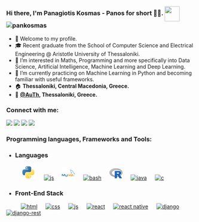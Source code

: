 ### Hi there, I'm Panagiotis Kosmas - Panos for short 👦🏻. <img align="center" src="https://c.tenor.com/nebZyl8oN7IAAAAi/wave-hello.gif" width="40" height="40"/> <img align="center" src="https://komarev.com/ghpvc/?username=pankosmas&label=Visitors&color=blue&style=plastic" alt="pankosmas" height="20"/>


* 👋 Welcome to my profile. 
* 🎓 Recent graduate from the School of Computer Science and Electrical Engineering @ Aristotle University of Thessaloniki.
* 👀 I’m interested in Maths, Programming and more specifically into Data Science, Artificial Intelligence, Machine Learning and Deep Learning.
* 🌱 I’m currently practicing on Machine Learning in Python and becoming familiar with useful frameworks.
* 🏠 **Thessaloniki, Central Macedonia, Greece.**
* 🏢 **[@AuTh](https://www.auth.gr/en/), Thessaloniki, Greece.**

### Connect with me:
<a href="https://linkedin.com/in/panagiotis-kosmas/"><img src="https://img.shields.io/badge/linkedin-%230077B5.svg?style=for-the-badge&logo=linkedin&logoColor=white"/></a>
<a href="https://github.com/pankosmas/" target="blank"><img src="https://img.shields.io/badge/github-%23121011.svg?style=for-the-badge&logo=github&logoColor=white"/></a>
<a href="https://leetcode.com/pkosmass/" target="blank"><img src="https://img.shields.io/badge/LeetCode-000000?style=for-the-badge&logo=LeetCode&logoColor="/></a>
<a href="mailto:pkosmass@gmail.com" target="blank"><img src="https://img.shields.io/badge/Gmail-D14836?style=for-the-badge&logo=gmail&logoColor=white"/></a>

### Programming languages, Frameworks and Tools:
* ### Languages
&ensp;&ensp;&ensp;&ensp;&ensp; 
<a href="https://www.python.org" target="_blank"> <img src="https://raw.githubusercontent.com/devicons/devicon/master/icons/python/python-original.svg" alt="python" width="40" height="40"/></a>
&ensp;&ensp; 
<a href="https://www.javascript.com/" target="_blank"> <img src="https://upload.wikimedia.org/wikipedia/commons/6/6a/JavaScript-logo.png" alt="js" width="35" height="35"/></a>
&ensp;&ensp; 
<a href="https://dev.mysql.com/doc/" target="_blank"> <img src="https://raw.githubusercontent.com/devicons/devicon/master/icons/mysql/mysql-original-wordmark.svg" alt="sql" width="35" height="35"/></a>
&ensp;&ensp; 
<a href="https://www.gnu.org/software/bash/" target="_blank"> <img src="https://d33wubrfki0l68.cloudfront.net/a1da522d0a3057a1bc3fb411fcbbf57a447c1146/65e71/img/symbol/svg/full_colored_dark.svg" alt="bash" width="35" height="35"/></a>
&ensp;&ensp;
<a href="https://www.r-project.org/" target="_blank"> <img src="https://raw.githubusercontent.com/devicons/devicon/master/icons/r/r-original.svg" alt="R" width="35" height="35"/></a>
&ensp;&ensp;
<a href="https://www.java.com/en/" target="_blank"> <img src="https://upload.wikimedia.org/wikipedia/commons/b/bb/Java-logo.png" alt="java" width="35" height="35"/></a>
&ensp;&ensp;
<a href="https://devdocs.io/c/" target="_blank"> <img src="https://upload.wikimedia.org/wikipedia/commons/1/19/C_Logo.png?20201023095457" alt="c" width="35" height="35"/></a>

* ### Front-End Stack
&ensp;&ensp;&ensp;&ensp;&ensp; 
<a href="https://www.python.org" target="_blank"> <img src="https://e7.pngegg.com/pngimages/913/851/png-clipart-responsive-web-design-html-world-wide-web-consortium-world-wide-web-angle-text.png" alt="html" width="35" height="35"/></a>
&ensp;&ensp; 
<a href="https://www.javascript.com/" target="_blank"> <img src="https://toppng.com//public/uploads/preview/html-css-js-icons-11563328364gmstz4ubs9.png" alt="css" width="35" height="35"/></a>
&ensp;&ensp; 
<a href="https://www.javascript.com/" target="_blank"> <img src="https://upload.wikimedia.org/wikipedia/commons/6/6a/JavaScript-logo.png" alt="js" width="35" height="35"/></a>
&ensp;&ensp; 
<a href="https://www.gnu.org/software/bash/" target="_blank"> <img src="https://www.vhv.rs/dpng/d/524-5245981_react-js-logo-png-transparent-png-download.png" alt="react" width="35" height="35"/></a>
&ensp;&ensp;
<a href="https://www.r-project.org/" target="_blank"> <img src="https://w7.pngwing.com/pngs/363/962/png-transparent-react-native-hd-logo.png" alt="react native" width="35" height="35"/></a>
&ensp;&ensp;
<a href="https://www.r-project.org/" target="_blank"> <img src="https://static.djangoproject.com/img/logos/django-logo-positive.png" alt="django" width="35" height="35"/></a>
&ensp;&ensp;
<a href="https://www.r-project.org/" target="_blank"> <img src="https://www.django-rest-framework.org/img/logo.png" alt="django-rest" width="35" height="35"/></a>

<!---
pankosmas/pankosmas is a ✨ special ✨ repository because its `README.md` (this file) appears on your GitHub profile.
You can click the Preview link to take a look at your changes.
--->
